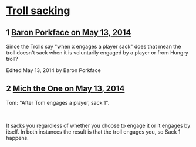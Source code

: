 # [Troll sacking](https://community.fantasyflightgames.com/topic/106177-troll-sacking/)

## 1 [Baron Porkface on May 13, 2014](https://community.fantasyflightgames.com/topic/106177-troll-sacking/?do=findComment&comment=1083114)

Since the Trolls say "when x engages a player sack" does that mean the troll doesn't sack when it is voluntarily engaged by a player or from Hungry troll? 

Edited May 13, 2014 by Baron Porkface

## 2 [Mich the One on May 13, 2014](https://community.fantasyflightgames.com/topic/106177-troll-sacking/?do=findComment&comment=1083166)

Tom: "After Tom engages a player, sack 1".

 

It sacks you regardless of whether you choose to engage it or it engages by itself. In both instances the result is that the troll engages you, so Sack 1 happens.

